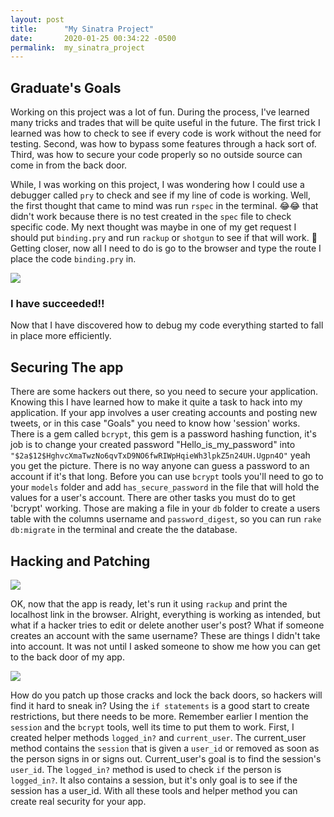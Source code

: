 ```yaml
---
layout: post
title:      "My Sinatra Project"
date:       2020-01-25 00:34:22 -0500
permalink:  my_sinatra_project
---
```


## Graduate's Goals

Working on this project was a lot of fun. During the process, I've learned many tricks and trades that will be quite useful in the future. The first trick I learned was how to check to see if every code is work without the need for testing.
Second, was how to bypass some features through a hack sort of. Third, was how to secure your code properly so no outside source can come in from the back door.

While, I was working on this project, I was wondering how I could use a debugger called `pry` to check and see if my line of code is working. Well, the first thought that came to mind was run `rspec` in the terminal. 😂😂 that didn't work because there is no test created in the `spec` file to check specific code. My next thought was maybe in one of my get request I should put `binding.pry` and run `rackup` or `shotgun`  to see if that will work. 🧐 Getting closer, now all I need to do is go to the browser and type the route I place the code `binding.pry` in.

![](https://media3.giphy.com/media/dxVdo4ca7FkME/giphy.webp?cid=790b7611f6ab58ddcf045b4d05cfab84d0f4378999317a51&rid=giphy.webphttp://)

### I have succeeded!!
Now that I have discovered how to debug my code everything started to fall in place more efficiently.

## Securing The app

There are some hackers out there, so you need to secure your application. Knowing this I have learned how to make it quite a task to hack into my application. If your app involves a user creating accounts and posting new tweets, or in this case "Goals" you need to know how 'session' works. There is a gem called `bcrypt`, this gem is a password hashing function, it's job is to change your created password "Hello_is_my_password" into
`"$2a$12$HghvcXmaTwzNo6qvTxD9NO6fwRIWpHqieWh3lpkZ5n24UH.Ugpn4O"` yeah you get the picture. There is no way anyone can guess a password to an account if it's that long. Before you can use `bcrypt` tools you'll need to go to your `models` folder and add `has_secure_password` in the file that will hold the values for a user's account. There are other tasks you must do to get 'bcrypt' working. Those are making a file in your `db` folder to create a users table with the columns username and `password_digest`, so you can run `rake db:migrate` in the terminal and create the the database.

## Hacking and Patching
![](https://media0.giphy.com/media/xUPGcxUB7uurcg0jLi/200.webp?cid=790b76113f819e9ecc2df42816dbc66c98a53430019bf0d5&rid=200.webp)

OK, now that the app is ready, let's run it using `rackup` and print the localhost link in the browser. Alright, everything is working as intended, but what if a hacker tries to edit or delete another user's post?
What if someone creates an account with the same username? These are things I didn't take into account. It was not until I asked someone to show me how you can get to the back door of my app.

![](https://media0.giphy.com/media/l2SpSS9zb15gtyn0A/200.webp?cid=790b7611e37acc2c0947a4394cd04c891aa1f1f8ee00299c&rid=200.webphttp://)

How do you patch up those cracks and lock the back doors, so hackers will find it hard to sneak in?
Using the `if statements` is a good start to create restrictions, but there needs to be more. Remember earlier I mention the  `session` and the `bcrypt` tools, well its time to put them to work. First, I created helper methods `logged_in?` and `current_user`. The current_user method contains the `session` that is given a `user_id` or removed as soon as the person signs in or signs out. Current_user's goal is to find the session's `user_id`. The `logged_in?` method is used to check `if` the person is `logged_in?`. It also contains a session, but it's only goal is to see if the session has a user_id. With all these tools and helper method you can create real security for your app.
